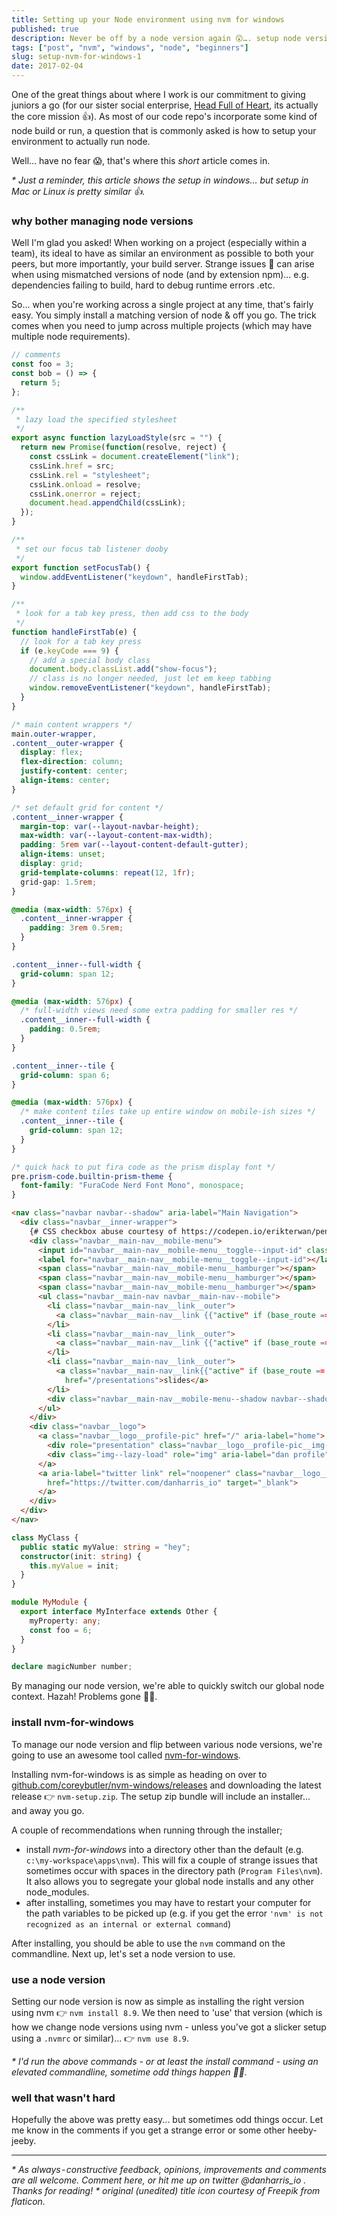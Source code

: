```yaml
---
title: Setting up your Node environment using nvm for windows
published: true
description: Never be off by a node version again 😲…. setup node version manager for Windows.
tags: ["post", "nvm", "windows", "node", "beginners"]
slug: setup-nvm-for-windows-1
date: 2017-02-04
---
```


One of the great things about where I work is our commitment to giving juniors a go (for our sister social enterprise, [Head Full of Heart](https://twitter.com/teamHFoH), its actually the core mission 👍).
As most of our code repo's incorporate some kind of node build or run, a question that is commonly asked is how to setup your environment to actually run node.

Well... have no fear 😱, that's where this _short_ article comes in.

_\* Just a reminder, this article shows the setup in windows... but setup in Mac or Linux is pretty similar 👍._

### why bother managing node versions

Well I'm glad you asked! When working on a project (especially within a team), its ideal to have as similar an environment as possible to both your peers, but more importantly, your build server.
Strange issues 👻 can arise when using mismatched versions of node (and by extension npm)... e.g. dependencies failing to build, hard to debug runtime errors .etc.

So... when you're working across a single project at any time, that's fairly easy. You simply install a matching version of node & off you go. The trick comes when you need to jump across multiple projects (which may have multiple node requirements).

```javascript
// comments
const foo = 3;
const bob = () => {
  return 5;
};

/**
 * lazy load the specified stylesheet
 */
export async function lazyLoadStyle(src = "") {
  return new Promise(function(resolve, reject) {
    const cssLink = document.createElement("link");
    cssLink.href = src;
    cssLink.rel = "stylesheet";
    cssLink.onload = resolve;
    cssLink.onerror = reject;
    document.head.appendChild(cssLink);
  });
}

/**
 * set our focus tab listener dooby
 */
export function setFocusTab() {
  window.addEventListener("keydown", handleFirstTab);
}

/**
 * look for a tab key press, then add css to the body
 */
function handleFirstTab(e) {
  // look for a tab key press
  if (e.keyCode === 9) {
    // add a special body class
    document.body.classList.add("show-focus");
    // class is no longer needed, just let em keep tabbing
    window.removeEventListener("keydown", handleFirstTab);
  }
}
```

```css
/* main content wrappers */
main.outer-wrapper,
.content__outer-wrapper {
  display: flex;
  flex-direction: column;
  justify-content: center;
  align-items: center;
}

/* set default grid for content */
.content__inner-wrapper {
  margin-top: var(--layout-navbar-height);
  max-width: var(--layout-content-max-width);
  padding: 5rem var(--layout-content-default-gutter);
  align-items: unset;
  display: grid;
  grid-template-columns: repeat(12, 1fr);
  grid-gap: 1.5rem;
}

@media (max-width: 576px) {
  .content__inner-wrapper {
    padding: 3rem 0.5rem;
  }
}

.content__inner--full-width {
  grid-column: span 12;
}

@media (max-width: 576px) {
  /* full-width views need some extra padding for smaller res */
  .content__inner--full-width {
    padding: 0.5rem;
  }
}

.content__inner--tile {
  grid-column: span 6;
}

@media (max-width: 576px) {
  /* make content tiles take up entire window on mobile-ish sizes */
  .content__inner--tile {
    grid-column: span 12;
  }
}

/* quick hack to put fira code as the prism display font */
pre.prism-code.builtin-prism-theme {
  font-family: "FuraCode Nerd Font Mono", monospace;
}
```

```html
<nav class="navbar navbar--shadow" aria-label="Main Navigation">
  <div class="navbar__inner-wrapper">
    {# CSS checkbox abuse courtesy of https://codepen.io/erikterwan/pen/EVzeRP #}
    <div class="navbar__main-nav__mobile-menu">
      <input id="navbar__main-nav__mobile-menu__toggle--input-id" class="navbar__main-nav__mobile-menu__toggle" type="checkbox" tabindex='0'/>
      <label for="navbar__main-nav__mobile-menu__toggle--input-id"></label>
      <span class="navbar__main-nav__mobile-menu__hamburger"></span>
      <span class="navbar__main-nav__mobile-menu__hamburger"></span>
      <span class="navbar__main-nav__mobile-menu__hamburger"></span>
      <ul class="navbar__main-nav navbar__main-nav--mobile">
        <li class="navbar__main-nav__link__outer">
          <a class="navbar__main-nav__link {{"active" if (base_route == "home")}}" href="/">home</a>
        </li>
        <li class="navbar__main-nav__link__outer">
          <a class="navbar__main-nav__link {{"active" if (base_route == "blog")}}" href="/blog">blog</a>
        </li>
        <li class="navbar__main-nav__link__outer">
          <a class="navbar__main-nav__link{{"active" if (base_route == "presentations")}}"
            href="/presentations">slides</a>
        </li>
        <div class="navbar__main-nav__mobile-menu--shadow navbar--shadow"></div>
      </ul>
    </div>
    <div class="navbar__logo">
      <a class="navbar__logo__profile-pic" href="/" aria-label="home">
        <div role="presentation" class="navbar__logo__profile-pic__img-preview"></div>
        <div class="img--lazy-load" role="img" aria-label="dan profile" data-src="/dan-harris-profile.jpg"></div>
      </a>
      <a aria-label="twitter link" rel="noopener" class="navbar__logo__twitter-link external-icon--exempt"
        href="https://twitter.com/danharris_io" target="_blank">
      </a>
    </div>
  </div>
</nav>
```

```typescript
class MyClass {
  public static myValue: string = "hey";
  constructor(init: string) {
    this.myValue = init;
  }
}

module MyModule {
  export interface MyInterface extends Other {
    myProperty: any;
    const foo = 6;
  }
}

declare magicNumber number;
```

By managing our node version, we're able to quickly switch our global node context. Hazah! Problems gone 🦸‍♀️.

### install nvm-for-windows

To manage our node version and flip between various node versions, we're going to use an awesome tool called [nvm-for-windows](https://github.com/coreybutler/nvm-windows).

Installing nvm-for-windows is as simple as heading on over to
[github.com/coreybutler/nvm-windows/releases](https://github.com/coreybutler/nvm-windows/releases) and downloading the latest release 👉 `nvm-setup.zip`. The setup zip bundle will include an installer... and away you go.

A couple of recommendations when running through the installer;

- install _nvm-for-windows_ into a directory other than the default (e.g. `c:\my-workspace\apps\nvm`). This will fix a couple of strange issues that sometimes occur with spaces in the directory path (`Program Files\nvm`). It also allows you to segregate your global node installs and any other node_modules.
- after installing, sometimes you may have to restart your computer for the path variables to be picked up (e.g. if you get the error `'nvm' is not recognized as an internal or external command`)

After installing, you should be able to use the `nvm` command on the commandline. Next up, let's set a node version to use.

### use a node version

Setting our node version is now as simple as installing the right version using nvm 👉 `nvm install 8.9`. We then need to 'use' that version (which is how we change node versions using nvm - unless you've got a slicker setup using a `.nvmrc` or similar)... 👉 `nvm use 8.9`.

_\* I'd run the above commands - or at least the install command - using an elevated commandline, sometime odd things happen 🤷‍♂️._

### well that wasn't hard

Hopefully the above was pretty easy... but sometimes odd things occur. Let me know in the comments if you get a strange error or some other heeby-jeeby.

---

_\* As always - constructive feedback, opinions, improvements and comments are all welcome. Comment here, or hit me up on twitter @danharris_io . Thanks for reading!_
_\* original (unedited) title icon courtesy of Freepik from flaticon._
